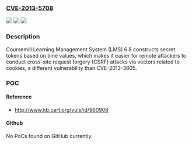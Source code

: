 ### [CVE-2013-5708](https://cve.mitre.org/cgi-bin/cvename.cgi?name=CVE-2013-5708)
![](https://img.shields.io/static/v1?label=Product&message=n%2Fa&color=blue)
![](https://img.shields.io/static/v1?label=Version&message=n%2Fa&color=blue)
![](https://img.shields.io/static/v1?label=Vulnerability&message=n%2Fa&color=brighgreen)

### Description

Coursemill Learning Management System (LMS) 6.8 constructs secret tokens based on time values, which makes it easier for remote attackers to conduct cross-site request forgery (CSRF) attacks via vectors related to cookies, a different vulnerability than CVE-2013-3605.

### POC

#### Reference
- http://www.kb.cert.org/vuls/id/960908

#### Github
No PoCs found on GitHub currently.

